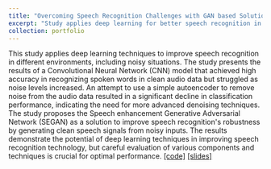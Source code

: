 ```yaml
---
title: "Overcoming Speech Recognition Challenges with GAN based Solutions"
excerpt: "Study applies deep learning for better speech recognition in noise. CNN achieved high accuracy in clean audio but struggled with noise. SEGAN proposed as a solution for improved robustness.<br/><img src='/images/port2.png'>"
collection: portfolio
---
```


This study applies deep learning techniques to improve speech recognition in different environments, including noisy situations. The study presents the results of a Convolutional Neural Network (CNN) model that achieved high accuracy in recognizing spoken words in clean audio data but struggled as noise levels increased. An attempt to use a simple autoencoder to remove noise from the audio data resulted in a significant decline in classification performance, indicating the need for more advanced denoising techniques. The study proposes the Speech enhancement Generative Adversarial Network (SEGAN) as a solution to improve speech recognition's robustness by generating clean speech signals from noisy inputs. The results demonstrate the potential of deep learning techniques in improving speech recognition technology, but careful evaluation of various components and techniques is crucial for optimal performance. [[code]](https://github.com/iseddik/Overcoming-Speech-Recognition-Challenges-with-GAN-based-Solutions) [[slides]](https://drive.google.com/file/d/1kLOqYiw6fjaDru_Qi299zdZK8TMYtHXG/view?usp=sharing)
